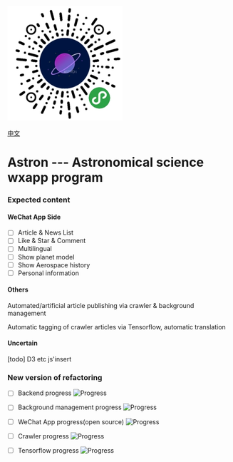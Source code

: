 <img src="./READMESOURCE/qrcode.jpg" alt="qrcode" />  

[中文](./README.zh-CN.md)

# Astron --- Astronomical science wxapp program

### Expected content

#### WeChat App Side

- [ ] Article & News List  
- [ ] Like & Star & Comment  
- [ ] Multilingual
- [ ] Show planet model
- [ ] Show Aerospace history  
- [ ] Personal information

#### Others

Automated/artificial article publishing via crawler & background management  

Automatic tagging of crawler articles via Tensorflow, automatic translation

#### Uncertain

[todo] D3 etc js'insert 

### New version of refactoring

- [ ] Backend progress 
![Progress](http://progressed.io/bar/30)

- [ ] Background management progress 
![Progress](http://progressed.io/bar/0)

- [ ] WeChat App progress(open source)
![Progress](http://progressed.io/bar/0)

- [ ] Crawler progress
![Progress](http://progressed.io/bar/0)

- [ ] Tensorflow progress 
![Progress](http://progressed.io/bar/0)